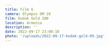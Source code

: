 ```yaml
---
title: Film 6
camera: Olympus OM-10
film: Kodak Gold 200
location: Armenia
description: ''
date: 2022-09-17 23:00:10
photo: '/uploads/2022-09-17-kodak-gold-09.jpg'
---
```

